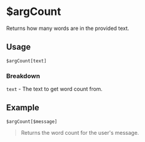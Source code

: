 # $argCount
Returns how many words are in the provided text.

## Usage
```$argCount[text]```

### Breakdown
`text` - The text to get word count from.

## Example
```
$argCount[$message]
```
> Returns the word count for the user's message.
